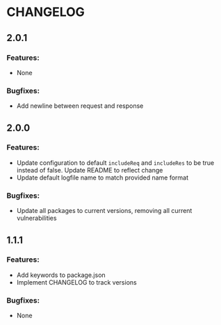 # CHANGELOG

## 2.0.1

### Features:

- None

### Bugfixes:

- Add newline between request and response

## 2.0.0

### Features:

- Update configuration to default `includeReq` and `includeRes` to be true instead of false. Update README to reflect change
- Update default logfile name to match provided name format

### Bugfixes:

- Update all packages to current versions, removing all current vulnerabilities

## 1.1.1

### Features:

- Add keywords to package.json
- Implement CHANGELOG to track versions

### Bugfixes:

- None
